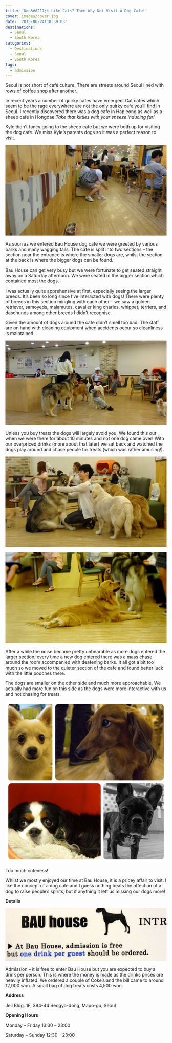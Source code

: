 ```yaml
---
title: 'Don&#8217;t Like Cats? Then Why Not Visit A Dog Cafe!'
cover: images/cover.jpg
date: '2015-06-24T18:39:03'
destinations:
  - Seoul
  - South Korea
categories:
  - Destinations
  - Seoul
  - South Korea
tags:
  - admission
---
```

Seoul is not short of café culture. There are streets around Seoul lined with rows of coffee shop after another.

In recent years a number of quirky cafes have emerged. Cat cafes which seem to be the rage everywhere are not the only quirky cafe you’ll find in Seoul. I recently discovered there was a dog cafe in Hapjeong as well as a sheep cafe in Hongdae!_Take that kitties with your sneeze inducing fur!_

Kyle didn’t fancy going to the sheep cafe but we were both up for visiting the dog cafe. We miss Kyle’s parents dogs so it was a perfect reason to visit.

![](images/18665704106_0010d1a8bb_k_d-1024x576.jpg)

As soon as we entered Bau House dog cafe we were greeted by various barks and many wagging tails. The cafe is split into two sections – the section near the entrance is where the smaller dogs are, whilst the section at the back is where the bigger dogs can be found.

Bau House can get very busy but we were fortunate to get seated straight away on a Saturday afternoon. We were seated in the bigger section which contained most the dogs.

I was actually quite apprehensive at first, especially seeing the larger breeds. It’s been so long since I’ve interacted with dogs! There were plenty of breeds in this section mingling with each other – we saw a golden retriever, samoyeds, malamutes, cavalier king charles, whippet, terriers, and daschunds among other breeds I didn’t recognise.

Given the amount of dogs around the cafe didn’t smell too bad. The staff are on hand with cleaning equipment when accidents occur so cleanliness is maintained.

![](images/bauhaus-1024x536.jpg)

Unless you buy treats the dogs will largely avoid you. We found this out when we were there for about 10 minutes and not one dog came over! With our overpriced drinks (more about that later) we sat back and watched the dogs play around and chase people for treats (which was rather amusing!).

![](images/18071340833_15ebb26c62_k_d-1024x576.jpg)

![](images/bauhausdog-1024x576.jpg)

After a while the noise became pretty unbearable as more dogs entered the larger section; every time a new dog entered there was a mass chase around the room accompanied with deafening barks. It all got a bit too much so we moved to the quieter section of the cafe and found better luck with the little pooches there.

The dogs are smaller on the other side and much more approachable. We actually had more fun on this side as the dogs were more interactive with us and not chasing for treats.

![](images/dogcollage-1024x1024.jpg)

Too much cuteness!

Whilst we mostly enjoyed our time at Bau House, it is a pricey affair to visit. I like the concept of a dog cafe and I guess nothing beats the affection of a dog to raise people’s spirits, but if anything it left us missing our dogs more!

**Details**

![](images/18069401664_30a11a1b4f_z_Fotor.jpg)

Admission – it is free to enter Bau House but you are expected to buy a drink per person. This is where the money is made as the drinks prices are heavily inflated. We ordered a couple of Coke’s and the bill came to around 12,000 won. A small bag of dog treats costs 4,500 won.

**Address**

Jeil Bldg. 1F, 394-44 Seogyo-dong, Mapo-gu, Seoul

**Opening Hours**

Monday – Friday 13:30 – 23:00

Saturday – Sunday 12:30 – 23:00
